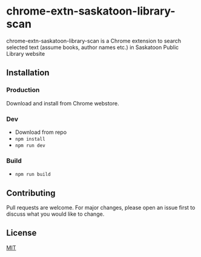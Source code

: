 # chrome-extn-saskatoon-library-scan

chrome-extn-saskatoon-library-scan is a Chrome extension to search selected text (assume books, author names etc.) in Saskatoon Public Library website

## Installation

### Production

Download and install from Chrome webstore.

### Dev

- Download from repo
- `npm install`
- `npm run dev`

### Build

- `npm run build`

## Contributing

Pull requests are welcome. For major changes, please open an issue first to discuss what you would like to change.

## License

[MIT](https://choosealicense.com/licenses/mit/)

